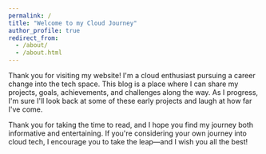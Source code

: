 ```yaml
---
permalink: /
title: "Welcome to my Cloud Journey"
author_profile: true
redirect_from: 
  - /about/
  - /about.html
---
```


 


Thank you for visiting my website! I'm a cloud enthusiast pursuing a career change into the tech space. This blog is a place where I can share my projects, goals, achievements, and challenges along the way. As I progress, I'm sure I'll look back at some of these early projects and laugh at how far I've come.

Thank you for taking the time to read, and I hope you find my journey both informative and entertaining. If you're considering your own journey into cloud tech, I encourage you to take the leap—and I wish you all the best!

